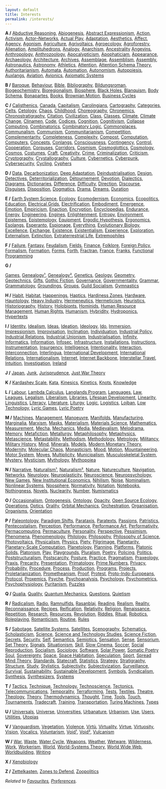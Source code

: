 ```yaml
---
layout: default
title: Interests
permalink: /interests/
---
```


**A /**
[Abductive Reasoning](https://en.wikipedia.org/wiki/Abductive_reasoning),
[Abiogenesis](https://en.wikipedia.org/wiki/Abiogenesis),
[Abstract Expressionism](https://en.wikipedia.org/wiki/Abstract_expressionism),
[Action](https://en.wikipedia.org/wiki/Action_(philosophy)),
[Activism](https://en.wikipedia.org/wiki/Activism),
[Actor–Networks](https://en.wikipedia.org/wiki/Actor%E2%80%93network_theory),
[Actual Play](https://en.wikipedia.org/wiki/Actual_play),
[Adaptation](https://en.wikipedia.org/wiki/Adaptation_(arts)),
[Aesthetics](https://en.wikipedia.org/wiki/Aesthetics),
[Affect](https://en.wikipedia.org/wiki/Affect_(philosophy)),
[Agency](https://en.wikipedia.org/wiki/Agency_(philosophy)),
[Agonism](https://en.wikipedia.org/wiki/Agonism),
[Agriculture](https://en.wikipedia.org/wiki/Agriculture),
[Agrivoltaics](https://en.wikipedia.org/wiki/Agrivoltaics),
[Agroecology](https://en.wikipedia.org/wiki/Agroecology),
[Agroforestry](https://en.wikipedia.org/wiki/Agroforestry),
[Alienation](https://en.wikipedia.org/wiki/Marx%27s_theory_of_alienation),
[Amplituhedrons](https://en.wikipedia.org/wiki/Amplituhedron),
[Analogy](https://en.wikipedia.org/wiki/Analogy),
[Anarchism](https://en.wikipedia.org/wiki/Anarchism),
[Ancestrality](https://www.bloomsbury.com/ca/after-finitude-9781441173836/)
[Angevins](https://en.wikipedia.org/wiki/Angevin_Empire),
[Anthropology](https://en.wikipedia.org/wiki/Anthropology),
[Anthrozoology](https://en.wikipedia.org/wiki/Anthrozoology),
[Apocalypticism](https://en.wikipedia.org/wiki/Apocalypticism),
[Apophaticiam](https://en.wikipedia.org/wiki/Apophatic_theology),
[Appearance](https://en.wikipedia.org/wiki/Phenomenon),
[Archaeology](https://en.wikipedia.org/wiki/Archaeology),
[Architecture](https://en.wikipedia.org/wiki/Architecture),
[Archives](https://en.wikipedia.org/wiki/Archive),
[Assemblage](https://en.wikipedia.org/wiki/Assemblage_(philosophy)),
[Assemblism](https://www.e-flux.com/journal/80/100465/assemblism),
[Assembly](https://en.wikipedia.org/wiki/Assembly),
[Astronautics](https://en.wikipedia.org/wiki/Astronautics),
[Astronomy](https://en.wikipedia.org/wiki/Astronomy),
[Athletics](https://en.wikipedia.org/wiki/Athletics_(physical_culture)),
[Attention](https://en.wikipedia.org/wiki/Attention),
[Attention Schema Theory](https://en.wikipedia.org/wiki/Attention_schema_theory),
[Authoritarianism](https://en.wikipedia.org/wiki/Authoritarianism),
[Automata](https://en.wikipedia.org/wiki/Automata_theory),
[Automation](https://en.wikipedia.org/wiki/Automation11),
[Autonomism](https://en.wikipedia.org/wiki/Autonomism),
[Autopoiesis](https://en.wikipedia.org/wiki/Autopoiesis),
[Auxlangs](https://en.wikipedia.org/wiki/International_auxiliary_language),
[Aviation](https://en.wikipedia.org/wiki/Aviation),
[Avionics](https://en.wikipedia.org/wiki/Avionics),
[Axiomatic Systems](https://en.wikipedia.org/wiki/Axiomatic_system)

**B /**
[Baroque](https://en.wikipedia.org/wiki/Baroque),
[Behaviour](https://en.wikipedia.org/wiki/Behavior),
[Bible](https://en.wikipedia.org/wiki/Bible),
[Bibliography](https://en.wikipedia.org/wiki/Bibliography),
[Bildungsroman](https://en.wikipedia.org/wiki/Bildungsroman),
[Biogeochemistry](https://en.wikipedia.org/wiki/Biogeochemistry),
[Bioregionalism](https://en.wikipedia.org/wiki/Bioregionalism),
[Biosphere](https://en.wikipedia.org/wiki/Biosphere),
[Black Holes](https://en.wikipedia.org/wiki/Black_hole),
[Blanquism](https://en.wikipedia.org/wiki/Blanquism),
[Body Schema](https://en.wikipedia.org/wiki/Body_schema),
[Bonapartes](https://en.wikipedia.org/wiki/House_of_Bonaparte),
[Books](https://en.wikipedia.org/wiki/Book),
[Brownian Motion](https://en.wikipedia.org/wiki/Brownian_motion),
[Business Cycles](https://en.wikipedia.org/wiki/Business_cycle)

**C /**
[Calisthenics](https://en.wikipedia.org/wiki/Calisthenics),
[Canada](https://en.wikipedia.org/wiki/Canada),
[Capitalism](https://en.wikipedia.org/wiki/Capitalism),
[Carolingians](https://en.wikipedia.org/wiki/Carolingian_dynasty),
[Cartography](https://en.wikipedia.org/wiki/Cartography),
[Categories](https://en.wikipedia.org/wiki/Category_theory),
[Celts](https://en.wikipedia.org/wiki/Celts),
[Cetology](https://en.wikipedia.org/wiki/Cetology),
[Chaos](https://en.wikipedia.org/wiki/Canada),
[Childhood](https://en.wikipedia.org/wiki/Child),
[Choreography](https://en.wikipedia.org/wiki/Choreography),
[Chronemics](https://en.wikipedia.org/wiki/Chronemics),
[Chronostratigraphy](https://en.wikipedia.org/wiki/Chronostratigraphy),
[Citation](https://en.wikipedia.org/wiki/Citation),
[Civilization](https://en.wikipedia.org/wiki/Civilization),
[Class](https://en.wikipedia.org/wiki/Social_class),
[Classes](https://en.wikipedia.org/wiki/Class_(set_theory)),
[Climate](https://en.wikipedia.org/wiki/Climate),
[Climate Change](https://en.wikipedia.org/wiki/Climate_change),
[Clinamen](https://en.wikipedia.org/wiki/Clinamen),
[Code](https://en.wikipedia.org/wiki/Code),
[Codices](https://en.wikipedia.org/wiki/Codex),
[Cognition](https://en.wikipedia.org/wiki/Cognition),
[Cognitivism](https://en.wikipedia.org/wiki/Cognitivism_(psychology)),
[Collapse Computing](https://wiki.xxiivv.com/site/collapse_computing.html),
[Combinatorics](https://en.wikipedia.org/wiki/Combinatorics),
[Combinatory Logic](https://en.wikipedia.org/wiki/Combinatory_logic),
[Commonplaces](https://en.wikipedia.org/wiki/Commonplace_book),
[Communalism](https://en.wikipedia.org/wiki/Murray_Bookchin#Municipalism_and_communalism),
[Communism](https://en.wikipedia.org/wiki/Communism),
[Communitarianism](https://en.wikipedia.org/wiki/Communitarianism),
[Competition](https://en.wikipedia.org/wiki/Competition),
[Complementarity](https://en.wikipedia.org/wiki/Complementarity_(physics)),
[Completeness](https://en.wikipedia.org/wiki/Completeness),
[Complexity](https://en.wikipedia.org/wiki/Complexity),
[Compost](https://en.wikipedia.org/wiki/Compost),
[Computation](https://en.wikipedia.org/wiki/Computation),
[Computers](https://en.wikipedia.org/wiki/Computer),
[Concepts](https://en.wikipedia.org/wiki/Concept),
[Conlangs](https://en.wikipedia.org/wiki/Constructed_language),
[Consciousness](https://en.wikipedia.org/wiki/Consciousness),
[Contingency](https://en.wikipedia.org/wiki/Contingency_(philosophy)),
[Control](https://en.wikipedia.org/wiki/Control),
[Cooperation](https://en.wikipedia.org/wiki/Cooperation),
[Corpuses](https://en.wikipedia.org/wiki/Text_corpus),
[Corridors](https://en.wikipedia.org/wiki/Wildlife_corridor),
[Cosmism](https://en.wikipedia.org/wiki/Russian_cosmism),
[Cosmoglottics](https://en.wikipedia.org/wiki/Interlinguistics),
[Cosmology](https://en.wikipedia.org/wiki/Cosmology),
[Cosmos](https://en.wikipedia.org/wiki/Cosmos),
[Costumes](https://en.wikipedia.org/wiki/Costume),
[Craft](https://en.wikipedia.org/wiki/Craft),
[Creativity](https://en.wikipedia.org/wiki/Creativity),
[Crime](https://en.wikipedia.org/wiki/Crime),
[Criminalization](https://en.wikipedia.org/wiki/Criminalization),
[Criticism](https://en.wikipedia.org/wiki/Literary_criticism),
[Cryptography](https://en.wikipedia.org/wiki/Cryptography),
[Crystallography](https://en.wikipedia.org/wiki/Crystallography),
[Culture](https://en.wikipedia.org/wiki/Cultural_studies),
[Cybernetics](https://en.wikipedia.org/wiki/Cybernetics),
[Cyberpunk](https://en.wikipedia.org/wiki/Cyberpunk),
[Cybersecurity](https://en.wikipedia.org/wiki/Computer_security),
[Cycling](https://en.wikipedia.org/wiki/Cycling),
[Cyphers](https://en.wikipedia.org/wiki/Cipher)

**D /**
[Data](https://en.wikipedia.org/wiki/Data),
[Decarbonization](https://en.wikipedia.org/wiki/Climate_change_mitigation),
[Deep Adaptation](https://en.wikipedia.org/wiki/Deep_Adaptation),
[Deindustrialisation](https://en.wikipedia.org/wiki/Deindustrialization),
[Design](https://en.wikipedia.org/wiki/Design),
[Detectives](https://en.wikipedia.org/wiki/Detective_fiction),
[Deterritorialization](https://en.wikipedia.org/wiki/Deterritorialization),
[Détournement](https://en.wikipedia.org/wiki/D%C3%A9tournement),
[Devotion](https://en.wikipedia.org/wiki/Worship),
[Dialectics](https://en.wikipedia.org/wiki/Thesis,_antithesis,_synthesis),
[Diagrams](https://en.wikipedia.org/wiki/Diagram),
[Dictionaries](https://en.wikipedia.org/wiki/Dictionary),
[Difference](https://en.wikipedia.org/wiki/Difference_(philosophy)),
[Difficulty](https://en.wikipedia.org/wiki/Degree_of_difficulty),
[Direction](https://en.wikipedia.org/wiki/Direction),
[Discourse](https://en.wikipedia.org/wiki/Discourse),
[Disguises](https://en.wikipedia.org/wiki/Disguise),
[Disposition](https://en.wikipedia.org/wiki/Disposition),
[Dogmatics](https://en.wikipedia.org/wiki/Dogmatic_theology),
[Drama](https://en.wikipedia.org/wiki/Drama),
[Dreams](https://en.wikipedia.org/wiki/Dream),
[Duration](https://en.wikipedia.org/wiki/Duration_(philosophy))

**E /**
[Earth System Science](https://en.wikipedia.org/wiki/Earth_system_science),
[Ecology](https://en.wikipedia.org/wiki/Ecology),
[Ecomodernism](https://en.wikipedia.org/wiki/Ecomodernism),
[Economics](https://en.wikipedia.org/wiki/Economics),
[Ecopolitics](https://en.wikipedia.org/wiki/Green_politics),
[Education](https://en.wikipedia.org/wiki/Education),
[Electrical Grids](https://en.wikipedia.org/wiki/Electrical_grid),
[Electrification](https://en.wikipedia.org/wiki/Electrification),
[Embodiment](https://en.wikipedia.org/wiki/Embodied_cognition),
[Emergence](https://en.wikipedia.org/wiki/Emergence),
[Emotion](https://en.wikipedia.org/wiki/Emotion),
[Empiricism](https://en.wikipedia.org/wiki/Empiricism),
[Enaction](https://en.wikipedia.org/wiki/Enactivism),
[Encryption](https://en.wikipedia.org/wiki/Encryption),
[Encyclopedias](https://en.wikipedia.org/wiki/Encyclopedia),
[Endurance](https://en.wikipedia.org/wiki/Endurance),
[Energy](https://en.wikipedia.org/wiki/Energy_development),
[Engineering](https://en.wikipedia.org/wiki/Engineering),
[Engines](https://en.wikipedia.org/wiki/Engine_(disambiguation)),
[Enlightenment](https://en.wikipedia.org/wiki/Age_of_Enlightenment),
[Entropy](https://en.wikipedia.org/wiki/Entropy),
[Environment](https://en.wikipedia.org/wiki/Open_system_(systems_theory)),
[Epistemes](https://en.wikipedia.org/wiki/Episteme),
[Epistemology](https://en.wikipedia.org/wiki/Epistemology),
[Equipment](https://en.wikipedia.org/wiki/Equipment),
[Ergodic Hypothesis](https://en.wikipedia.org/wiki/Ergodic_hypothesis),
[Ergonomics](https://en.wikipedia.org/wiki/Ergonomics),
[Esolangs](https://en.wikipedia.org/wiki/Esoteric_programming_language),
[Esperanto](https://en.wikipedia.org/wiki/Esperanto),
[Espionage](https://en.wikipedia.org/wiki/Espionage),
[Everything](https://en.wikipedia.org/wiki/Everything),
[Evolutionary Biology](https://en.wikipedia.org/wiki/Evolutionary_biology),
[Excellence](https://en.wikipedia.org/wiki/Center_of_excellence),
[Exchange](https://en.wikipedia.org/wiki/Trade),
[Existence](https://en.wikipedia.org/wiki/Existence),
[Existentialism](https://en.wikipedia.org/wiki/Existentialism),
[Experience](https://en.wikipedia.org/wiki/Experience),
[Exploration](https://en.wikipedia.org/wiki/Exploration),
[Externalism](https://en.wikipedia.org/wiki/Externalism),
[Extinction](https://en.wikipedia.org/wiki/Extinction_event),
[Extraterrestrial Life](https://en.wikipedia.org/wiki/Extraterrestrial_life),
[Extremophiles](https://en.wikipedia.org/wiki/Extremophile)

**F /**
[Failure](https://en.wikipedia.org/wiki/Failure),
[Fantasy](https://en.wikipedia.org/wiki/Fantasy),
[Feudalism](https://en.wikipedia.org/wiki/Feudalism),
[Fields](https://en.wikipedia.org/wiki/Field_theory_(sociology)),
[Finance](https://en.wikipedia.org/wiki/Finance),
[Folklore](https://en.wikipedia.org/wiki/Folklore),
[Foreign Policy](https://en.wikipedia.org/wiki/Foreign_policy),
[Formalism](https://en.wikipedia.org/wiki/Formalism_(literature)),
[Formation](https://en.wikipedia.org/wiki/Bildung),
[Forms](https://en.wikipedia.org/wiki/Form),
[Forth](https://en.wikipedia.org/wiki/Forth_(programming_language)),
[Fractran](https://en.wikipedia.org/wiki/FRACTRAN),
[France](https://en.wikipedia.org/wiki/France),
[Franks](https://en.wikipedia.org/wiki/Franks),
[Functional Programming](https://en.wikipedia.org/wiki/Functional_programming)

**G /**

[Games](https://en.wikipedia.org/wiki/Game),
[Genealogy¹](https://en.wikipedia.org/wiki/Genealogy),
[Genealogy²](https://en.wikipedia.org/wiki/Genealogy_(philosophy)),
[Genetics](https://en.wikipedia.org/wiki/Genetics),
[Geology](https://en.wikipedia.org/wiki/Geology),
[Geometry](https://en.wikipedia.org/wiki/Geometry),
[Geotechnics](https://en.wikipedia.org/wiki/Geotechnical_engineering),
[Gifts](https://en.wikipedia.org/wiki/Gift),
[Gothic Fiction](https://en.wikipedia.org/wiki/Gothic_fiction),
[Governance](https://en.wikipedia.org/wiki/Governance),
[Governmentality](https://en.wikipedia.org/wiki/Governmentality),
[Grammar](https://en.wikipedia.org/wiki/Grammar),
[Grammatology](https://en.wikipedia.org/wiki/Graphemics),
[Groundings](https://www.versobooks.com/blogs/news/4351-the-revolutionary-legacy-of-walter-rodney-s-groundings),
[Groups](https://en.wikipedia.org/wiki/Group_theory),
[Guild Socialism](https://en.wikipedia.org/wiki/Guild_socialism),
[Gymnastics](https://en.wikipedia.org/wiki/Gymnastics)

**H /**
[Habit](https://en.wikipedia.org/wiki/Habit),
[Habitat](https://en.wikipedia.org/wiki/Habitat),
[Happenings](https://en.wikipedia.org/wiki/Happening),
[Haptics](https://en.wikipedia.org/wiki/Haptic_perception),
[Hardiness Zones](https://en.wikipedia.org/wiki/Hardiness_zone),
[Hardware](https://en.wikipedia.org/wiki/Hardware),
[Hauntology](https://en.wikipedia.org/wiki/Hauntology),
[Heavy Industry](https://en.wikipedia.org/wiki/Heavy_industry),
[Hermeneutics](https://en.wikipedia.org/wiki/Hermeneutics),
[Hermeticism](https://en.wikipedia.org/wiki/Hermeticism),
[Heuristics](https://en.wikipedia.org/wiki/Heuristic),
[Historiography](https://en.wikipedia.org/wiki/Historiography),
[History](https://en.wikipedia.org/wiki/History),
[Holobionts](https://en.wikipedia.org/wiki/Holobiont),
[Hominids](https://en.wikipedia.org/wiki/Hominidae),
[Human Resource Management](https://en.wikipedia.org/wiki/Human_resource_management),
[Human Rights](https://en.wikipedia.org/wiki/Human_rights),
[Humanism](https://en.wikipedia.org/wiki/Humanism),
[Hybridity](https://en.wikipedia.org/wiki/Hybridity),
[Hydroponics](https://en.wikipedia.org/wiki/Hydroponics),
[Hypertexts](https://en.wikipedia.org/wiki/Hypertext)

**I /**
[Identity](https://en.wikipedia.org/wiki/Identity_(philosophy)),
[Idealism](https://en.wikipedia.org/wiki/Idealism),
[Ideas](https://en.wikipedia.org/wiki/Idea),
[Ideation](https://en.wikipedia.org/wiki/Ideation_(creative_process)),
[Ideology](https://en.wikipedia.org/wiki/Ideology),
[Ido](https://en.wikipedia.org/wiki/Ido),
[Immersion](https://en.wikipedia.org/wiki/Immersion_(virtual_reality)),
[Impressionism](https://en.wikipedia.org/wiki/Impressionism),
[Improvisation](https://en.wikipedia.org/wiki/Improvisation),
[Inclination](https://en.wikipedia.org/wiki/Inclination_(ethics)),
[Individuation](https://en.wikipedia.org/wiki/Individuation),
[Industrial Policy](https://en.wikipedia.org/wiki/Industrial_policy),
[Industrial Relations](https://en.wikipedia.org/wiki/Industrial_relations),
[Industrial Unionism](https://en.wikipedia.org/wiki/Industrial_unionism),
[Industrialisation](https://en.wikipedia.org/wiki/Industrialisation),
[Infinity](https://en.wikipedia.org/wiki/Infinity),
[Informatics](https://en.wikipedia.org/wiki/Informatics),
[Information](https://en.wikipedia.org/wiki/Information),
[Infosec](https://en.wikipedia.org/wiki/Information_security),
[Infrastructure](https://en.wikipedia.org/wiki/Infrastructure),
[Installations](https://en.wikipedia.org/wiki/Installation_art),
[Instructions](https://en.wikipedia.org/wiki/User_guide),
[Instrumentation](https://en.wikipedia.org/wiki/Instrumentation),
[Insurgency](https://en.wikipedia.org/wiki/Insurgency),
[Intelligence](https://en.wikipedia.org/wiki/Intelligence),
[Intentionality](https://en.wikipedia.org/wiki/Intentionality),
[Interaction](https://en.wikipedia.org/wiki/Human%E2%80%93computer_interaction),
[Interconnection](https://en.wikipedia.org/wiki/Interconnection),
[Interlingua](https://en.wikipedia.org/wiki/Interlingua),
[International Development](https://en.wikipedia.org/wiki/International_development),
[International Relations](https://en.wikipedia.org/wiki/International_relations),
[Internationalism](https://en.wikipedia.org/wiki/Internationalism_(politics)),
[Internet](https://en.wikipedia.org/wiki/Internet),
[Internet Backbone](https://en.wikipedia.org/wiki/Internet_backbone),
[Interstellar Travel](https://en.wikipedia.org/wiki/Interstellar_travel),
[Intuition](https://en.wikipedia.org/wiki/Intuition),
[Investigation](https://en.wikipedia.org/wiki/Investigation),
[Ireland](https://en.wikipedia.org/wiki/Ireland)

**J /**
[Japan](https://en.wikipedia.org/wiki/Japan),
[Junk](https://en.wikipedia.org/wiki/Scrap),
[Jurisprudence](https://en.wikipedia.org/wiki/Jurisprudence),
[Just War Theory](https://en.wikipedia.org/wiki/Just_war_theory)

**K /**
[Kardashev Scale](https://en.wikipedia.org/wiki/Kardashev_scale),
[Kata](https://en.wikipedia.org/wiki/Kata),
[Kinesics](https://en.wikipedia.org/wiki/Kinesics),
[Kinetics](https://en.wikipedia.org/wiki/Kinetics_(physics)),
[Knots](https://en.wikipedia.org/wiki/Knot_theory),
[Knowledge](https://en.wikipedia.org/wiki/Knowledge)

**L /**
[Labour](https://en.wikipedia.org/wiki/Work_(human_activity)),
[Lambda Calculus](https://en.wikipedia.org/wiki/Lambda_calculus),
[Langlands Program](https://en.wikipedia.org/wiki/Langlands_program),
[Languages](https://en.wikipedia.org/wiki/Language),
[Law](https://en.wikipedia.org/wiki/Law),
[Leagues](https://en.wikipedia.org/wiki/Sports_league),
[Legalism](https://en.wikipedia.org/wiki/Legalism_(Western_philosophy)),
[Liberalism](https://en.wikipedia.org/wiki/Liberalism),
[Libraries](https://en.wikipedia.org/wiki/Library),
[Lifespan Development](https://en.wikipedia.org/wiki/Developmental_psychology),
[Linearity](https://en.wikipedia.org/wiki/Linearity),
[Linguistics](https://en.wikipedia.org/wiki/Linguistics),
[Literacy](https://en.wikipedia.org/wiki/Literacy),
[Literature](https://en.wikipedia.org/wiki/Literature),
[Liturgy](https://en.wikipedia.org/wiki/Liturgy),
[Logic](https://en.wikipedia.org/wiki/Logic),
[Logistics](https://en.wikipedia.org/wiki/Logistics),
[Lojban](https://en.wikipedia.org/wiki/Lojban),
[Low Technology](https://en.wikipedia.org/wiki/Low_technology),
[Lyric Games](https://zenodo.org/records/4824078),
[Lyric Poetry](https://en.wikipedia.org/wiki/Lyric_poetry)

**M /**
[Machines](https://en.wikipedia.org/wiki/Machine),
[Management](https://en.wikipedia.org/wiki/Management),
[Manoeuvre](https://en.wikipedia.org/wiki/Maneuver),
[Manifolds](https://en.wikipedia.org/wiki/Manifold),
[Manufacturing](https://en.wikipedia.org/wiki/Manufacturing),
[Marginalia](https://en.wikipedia.org/wiki/Marginalia),
[Marxism](https://en.wikipedia.org/wiki/Organization),
[Masks](https://en.wikipedia.org/wiki/Mask),
[Materialism](https://en.wikipedia.org/wiki/Materialism),
[Materials Science](https://en.wikipedia.org/wiki/Materials_science),
[Mathematics](https://en.wikipedia.org/wiki/Mathematics),
[Measurement](https://en.wikipedia.org/wiki/Measurement),
[Mecha](https://en.wikipedia.org/wiki/Mecha),
[Mechanics](https://en.wikipedia.org/wiki/Mechanics),
[Media](https://en.wikipedia.org/wiki/New_media),
[Medievalism](https://en.wikipedia.org/wiki/Medievalism),
[Melodrama](https://en.wikipedia.org/wiki/Melodrama),
[Memory](https://en.wikipedia.org/wiki/Memory),
[Metafiction](https://en.wikipedia.org/wiki/Metafiction),
[Metallurgy](https://en.wikipedia.org/wiki/Metallurgy),
[Metaphilosophy](https://en.wikipedia.org/wiki/Metaphilosophy),
[Metaphysics](https://en.wikipedia.org/wiki/Metaphysics),
[Metascience](https://en.wikipedia.org/wiki/Metascience),
[Metastability](https://en.wikipedia.org/wiki/Metastability),
[Methodism](https://en.wikipedia.org/wiki/Methodism),
[Methodology](https://en.wikipedia.org/wiki/Methodology),
[Metrology](https://en.wikipedia.org/wiki/Metrology),
[Militancy](https://en.wikipedia.org/wiki/Militant),
[Military History](https://en.wikipedia.org/wiki/Military_history),
[Mind](https://en.wikipedia.org/wiki/Mind),
[Minerals](https://en.wikipedia.org/wiki/Mineral),
[Models](https://en.wikipedia.org/wiki/Model_theory),
[Modern Monetary Theory](https://en.wikipedia.org/wiki/Modern_monetary_theory),
[Modernity](https://en.wikipedia.org/wiki/Modernity),
[Molecular Chaos](https://en.wikipedia.org/wiki/Molecular_chaos),
[Monasticism](https://en.wikipedia.org/wiki/Monasticism),
[Mood](https://en.wikipedia.org/wiki/Mood_(literature)),
[Motion](https://en.wikipedia.org/wiki/Motion),
[Mountaineering](https://en.wikipedia.org/wiki/Mountaineering),
[Motor System](https://en.wikipedia.org/wiki/Motor_system),
[Moves](https://en.wikipedia.org/wiki/Strategy_(game_theory)),
[Multiplicity](https://en.wikipedia.org/wiki/Multiplicity_(philosophy)),
[Municipalism](https://en.wikipedia.org/wiki/Municipalism),
[Musculoskeletal System](https://en.wikipedia.org/wiki/Human_musculoskeletal_system),
[Mystery](https://en.wikipedia.org/wiki/Mystery_fiction),
[Mysticism](https://en.wikipedia.org/wiki/Mysticism),
[Mythology](https://en.wikipedia.org/wiki/Myth),
[Mythopoiea](https://en.wikipedia.org/wiki/Mythopoeia)

**N /**
[Narrative](https://en.wikipedia.org/wiki/Narratology),
[Naturalism¹](https://en.wikipedia.org/wiki/Naturalism_(literature)),
[Naturalism²](https://en.wikipedia.org/wiki/Naturalism_(philosophy)),
[Nature](https://en.wikipedia.org/wiki/Nature),
[Natureculture](https://press.uchicago.edu/ucp/books/book/distributed/C/bo3645022.html),
[Navigation](https://en.wikipedia.org/wiki/Navigation),
[Networks](https://en.wikipedia.org/wiki/Network),
[Neurology](https://en.wikipedia.org/wiki/Neurology),
[Neuroplasticity](https://en.wikipedia.org/wiki/Neuroplasticity),
[Neuroscience](https://en.wikipedia.org/wiki/Neuroscience),
[Neuropsychology](https://en.wikipedia.org/wiki/Neuropsychology),
[New Games](https://en.wikipedia.org/wiki/The_New_Games_Book),
[New Institutional Economics](https://en.wikipedia.org/wiki/New_institutional_economics),
[Nihilism](https://en.wikipedia.org/wiki/Nihilism),
[Noise](https://en.wikipedia.org/wiki/Noise_(disambiguation)),
[Nominalism](https://en.wikipedia.org/wiki/Nominalism),
[Nonlinear Systems](https://en.wikipedia.org/wiki/Nonlinear_system),
[Noosphere](https://en.wikipedia.org/wiki/Noosphere),
[Normativity](https://en.wikipedia.org/wiki/Normativity),
[Notation](https://en.wikipedia.org/wiki/Notation_system),
[Notebooks](https://en.wikipedia.org/wiki/Notebook),
[Nothingness](https://en.wikipedia.org/wiki/Nothing),
[Novels](https://en.wikipedia.org/wiki/Novel),
[Nuclearity](https://en.wikipedia.org/wiki/Nuclear_weapon),
[Number](https://en.wikipedia.org/wiki/Number_theory),
[Numismatics](https://en.wikipedia.org/wiki/Numismatics)

**O /**
[Occasionalism](https://en.wikipedia.org/wiki/Occasionalism),
[Ontogenesis](https://parrhesiajournal.org/parrhesia07/parrhesia07_simondon1.pdf),
[Ontology](https://en.wikipedia.org/wiki/Ontology),
[Opacity](https://en.wikipedia.org/wiki/Opacity),
[Open Source Ecology](https://www.opensourceecology.org/),
[Operations](https://en.wikipedia.org/wiki/Operation),
[Optics](https://en.wikipedia.org/wiki/Optics),
[Orality](https://en.wikipedia.org/wiki/Orality),
[Orbital Mechanics](https://en.wikipedia.org/wiki/Orbital_mechanics),
[Orchestration](https://en.wikipedia.org/wiki/Orchestration),
[Organisation](https://en.wikipedia.org/wiki/Organization),
[Organisms](https://en.wikipedia.org/wiki/Organism),
[Orientation](https://en.wikipedia.org/wiki/Orientation_(mental))

**P /**
[Paleontology](https://en.wikipedia.org/wiki/Paleontology),
[Paradigm Shifts](https://en.wikipedia.org/wiki/Paradigm_shift),
[Parataxis](https://en.wikipedia.org/wiki/Parataxis),
[Paratexts](https://en.wikipedia.org/wiki/Paratext),
[Passions](https://en.wikipedia.org/wiki/Passions_(philosophy)),
[Patristics](https://en.wikipedia.org/wiki/Patristics),
[Pentecostalism](https://en.wikipedia.org/wiki/Pentecostalism),
[Perception](https://en.wikipedia.org/wiki/Perception),
[Performance](https://en.wikipedia.org/wiki/Performance),
[Performance Art](https://en.wikipedia.org/wiki/Performance_art),
[Performativity](https://en.wikipedia.org/wiki/Performativity),
[Permacomputing](https://permacomputing.net/),
[Permaculture](https://en.wikipedia.org/wiki/Permaculture),
[Personality](https://en.wikipedia.org/wiki/Personality),
[Perspective](https://en.wikipedia.org/wiki/Perspective_(graphical)),
[Pessimism](https://en.wikipedia.org/wiki/Pessimism),
[Phenomena](https://en.wikipedia.org/wiki/Phenomenon),
[Phenomenology](https://en.wikipedia.org/wiki/Phenomenology_(philosophy)),
[Philology](https://en.wikipedia.org/wiki/Philology),
[Philosophy](https://en.wikipedia.org/wiki/Philosophy),
[Philosophy of Science](https://en.wikipedia.org/wiki/Philosophy_of_science),
[Photovoltaics](https://en.wikipedia.org/wiki/Photovoltaics),
[Physicalism](https://en.wikipedia.org/wiki/Physicalism),
[Physics](https://en.wikipedia.org/wiki/Physics),
[Piety](https://en.wikipedia.org/wiki/Piety),
[Pilgrimage](https://en.wikipedia.org/wiki/Pilgrimage),
[Planetarity](https://www.e-flux.com/notes/434304/planetarity-planetarism-and-the-interpersonal),
[Planetary-Scale Computation](https://www.noemamag.com/a-new-philosophy-of-planetary-computation/),
[Planetology](https://en.wikipedia.org/wiki/Comparative_planetary_science),
[Planning](https://en.wikipedia.org/wiki/Planning),
[Platforms](https://en.wikipedia.org/wiki/Platform_economy),
[Platonic Solids](https://en.wikipedia.org/wiki/Platonic_solid),
[Platonism](https://en.wikipedia.org/wiki/Platonism),
[Play](https://en.wikipedia.org/wiki/Play_(activity)),
[Playgrounds](https://en.wikipedia.org/wiki/Playground),
[Pluralism](https://en.wikipedia.org/wiki/Pluralism_(philosophy)),
[Poetry](https://en.wikipedia.org/wiki/Poetry),
[Policing](https://en.wikipedia.org/wiki/Police),
[Politics](https://en.wikipedia.org/wiki/Politics),
[Poststructuralism](https://en.wikipedia.org/wiki/Post-structuralism),
[Postscarcity](https://en.wikipedia.org/wiki/Post-scarcity),
[Posture](https://en.wikipedia.org/wiki/Posture_(psychology)),
[Practice](https://en.wikipedia.org/wiki/Practice_theory),
[Pragmatism](https://en.wikipedia.org/wiki/Pragmatism),
[Praxeology](https://en.wikipedia.org/wiki/Praxeology),
[Praxis](https://en.wikipedia.org/wiki/Praxis_(process)),
[Precarity](https://en.wikipedia.org/wiki/Precarity),
[Presentation](https://en.wikipedia.org/wiki/Mental_representation),
[Primatology](https://en.wikipedia.org/wiki/Primatology),
[Prime Numbers](https://en.wikipedia.org/wiki/Prime_number),
[Privacy](https://en.wikipedia.org/wiki/Privacy),
[Probability](https://en.wikipedia.org/wiki/Probability),
[Procedure](https://en.wikipedia.org/wiki/Function_(computer_programming)),
[Process](https://en.wikipedia.org/wiki/Process),
[Production](https://en.wikipedia.org/wiki/Production_(economics)),
[Programs](https://en.wikipedia.org/wiki/Program),
[Projects](https://en.wikipedia.org/wiki/Project),
[Proletarianization](https://en.wikipedia.org/wiki/Proletarianization),
[Prometheanism](https://en.wikipedia.org/wiki/Prometheanism),
[Proof](https://en.wikipedia.org/wiki/Proof),
[Protest](https://en.wikipedia.org/wiki/Protest),
[Proto-Indo-Europeans](https://en.wikipedia.org/wiki/Proto-Indo-Europeans),
[Protocol](https://en.wikipedia.org/wiki/Protocol),
[Proxemics](https://en.wikipedia.org/wiki/Proxemics),
[Psyche](https://en.wikipedia.org/wiki/Psyche_(psychology)),
[Psychoanalysis](https://en.wikipedia.org/wiki/Psychoanalysis),
[Psychology](https://en.wikipedia.org/wiki/Psychology),
[Psychometrics](https://en.wikipedia.org/wiki/Psychometrics),
[Psychophysiology](https://en.wikipedia.org/wiki/Psychophysiology),
[Puritanism](https://en.wikipedia.org/wiki/Puritans),
[Puzzles](https://en.wikipedia.org/wiki/Puzzle)

**Q /**
[Qualia](https://en.wikipedia.org/wiki/Qualia),
[Quality](https://en.wikipedia.org/wiki/Quality_management),
[Quantum Mechanics](https://en.wikipedia.org/wiki/Quantum_mechanics),
[Questions](https://en.wikipedia.org/wiki/Question),
[Quietism](https://en.wikipedia.org/wiki/Quietism_(Christian_contemplation))

**R /**
[Radicalism](https://en.wikipedia.org/wiki/Classical_radicalism),
[Radio](https://en.wikipedia.org/wiki/Radio),
[Ramnulfids](https://en.wikipedia.org/wiki/Ramnulfids),
[Rasanblaj](https://hemisphericinstitute.org/en/emisferica-121-caribbean-rasanblaj.html),
[Reading](https://en.wikipedia.org/wiki/Reading),
[Realism](https://en.wikipedia.org/wiki/Realism_(art_movement)),
[Reality](https://en.wikipedia.org/wiki/Reality),
[Reconnaissance](https://en.wikipedia.org/wiki/Reconnaissance),
[Recipes](https://en.wikipedia.org/wiki/Recipe),
[Reification](https://en.wikipedia.org/wiki/Reification_(Marxism)),
[Relativity](https://en.wikipedia.org/wiki/Theory_of_relativity),
[Religion](https://en.wikipedia.org/wiki/Religion),
[Renaissance](https://en.wikipedia.org/wiki/Renaissance),
[Repetition](https://en.wikipedia.org/wiki/Eternal_return),
[Research](https://en.wikipedia.org/wiki/Research),
[Resources](https://en.wikipedia.org/wiki/Natural_resource),
[Revolution](https://en.wikipedia.org/wiki/Revolution),
[Riddles](https://en.wikipedia.org/wiki/Riddle),
[Ritual](https://en.wikipedia.org/wiki/Ritual),
[Robotics](https://en.wikipedia.org/wiki/Robotics),
[Roleplaying](https://en.wikipedia.org/wiki/Role-playing),
[Romanticism](https://en.wikipedia.org/wiki/Romanticism),
[Routine](https://en.wikipedia.org/wiki/Routine),
[Rules](https://en.wikipedia.org/wiki/Rule)

**S /**
[Sabotage](https://en.wikipedia.org/wiki/Sabotage),
[Satellite Systems](https://en.wikipedia.org/wiki/Satellite_system_(astronomy)),
[Satellites](https://en.wikipedia.org/wiki/Satellite),
[Scenography](https://en.wikipedia.org/wiki/Scenography),
[Schematics](https://en.wikipedia.org/wiki/Schematic),
[Scholasticism](https://en.wikipedia.org/wiki/Scholasticism),
[Science](https://en.wikipedia.org/wiki/Science),
[Science and Technology Studies](https://en.wikipedia.org/wiki/Science_and_technology_studies),
[Science Fiction](https://en.wikipedia.org/wiki/Science_fiction),
[Secrets](https://en.wikipedia.org/wiki/Secrecy),
[Security](https://en.wikipedia.org/wiki/Security),
[Self](https://en.wikipedia.org/wiki/Self),
[Semantics](https://en.wikipedia.org/wiki/Semantics),
[Semiotics](https://en.wikipedia.org/wiki/Semiotics),
[Sensation](https://en.wikipedia.org/wiki/Sense),
[Sense](https://en.wikipedia.org/wiki/Sense),
[Sensorium](https://en.wikipedia.org/wiki/Sensorium),
[Set Theory](https://en.wikipedia.org/wiki/Set_theory),
[Signals](https://en.wikipedia.org/wiki/Signal),
[Situationism](https://en.wikipedia.org/wiki/Situationist_International),
[Skill](https://en.wikipedia.org/wiki/Skill),
[Slow Cinema](https://en.wikipedia.org/wiki/Slow_cinema),
[Soccer](https://en.wikipedia.org/wiki/Association_football),
[Social Reproduction](https://en.wikipedia.org/wiki/Social_reproduction),
[Socialism](https://en.wikipedia.org/wiki/Socialism),
[Sociology](https://en.wikipedia.org/wiki/Sociology),
[Software](https://en.wikipedia.org/wiki/Software),
[Solar Power](https://en.wikipedia.org/wiki/Solar_power),
[Somatic Poetry](https://www.poetryfoundation.org/poems/159376/introduction-to-somatic-poetry-rituals)
[Soul](https://en.wikipedia.org/wiki/Soul),
[Sovereignty](https://en.wikipedia.org/wiki/Sovereignty),
[Space](https://en.wikipedia.org/wiki/Outer_space),
[Space Habitation](https://en.wikipedia.org/wiki/Human_presence_in_space),
[Speculation](https://en.wikipedia.org/wiki/Speculative_realism),
[Sport](https://en.wikipedia.org/wiki/Sport),
[Spread Mind Theory](https://orbooks.com/catalog/the-spread-mind/),
[Standards](https://en.wikipedia.org/wiki/International_standard),
[Statecraft](https://en.wikipedia.org/wiki/Statecraft),
[Statistics](https://en.wikipedia.org/wiki/Statistics),
[Strategy](https://en.wikipedia.org/wiki/Strategy),
[Stratigraphy](https://en.wikipedia.org/wiki/Stratigraphy),
[Structure](https://en.wikipedia.org/wiki/Structure),
[Study](https://en.wikipedia.org/wiki/Study_(art)),
[Stylistics](https://en.wikipedia.org/wiki/Stylistics),
[Subjectivity](https://en.wikipedia.org/wiki/Subjectivity_and_objectivity_(philosophy)),
[Subjectivization](https://en.wiktionary.org/wiki/subjectivization),
[Surveillance](https://en.wikipedia.org/wiki/Surveillance),
[Survival](https://en.wikipedia.org/wiki/Survival),
[Sustainability](https://en.wikipedia.org/wiki/Sustainability),
[Sustainable Development](https://en.wikipedia.org/wiki/Sustainable_development),
[Symbols](https://en.wikipedia.org/wiki/Symbol),
[Syndicalism](https://en.wikipedia.org/wiki/Syndicalism),
[Synthesis](https://en.wikipedia.org/wiki/Synthesis),
[Synthesizers](https://en.wikipedia.org/wiki/Synthesizer),
[Systems](https://en.wikipedia.org/wiki/System)

**T /**
[Tactics](https://en.wikipedia.org/wiki/Tactic),
[Technique](https://en.wikipedia.org/wiki/Techne),
[Technology](https://en.wikipedia.org/wiki/Technology),
[Technoscience](https://en.wikipedia.org/wiki/Technoscience),
[Tectonics](https://en.wikipedia.org/wiki/Tectonics),
[Telecommunications](https://en.wikipedia.org/wiki/Telecommunications),
[Temporality](https://en.wikipedia.org/wiki/Temporality),
[Terraforming](https://en.wikipedia.org/wiki/Terraforming),
[Tests](https://en.wikipedia.org/wiki/Test),
[Textiles](https://en.wikipedia.org/wiki/Textile),
[Theatre](https://en.wikipedia.org/wiki/Theatre),
[Theology](https://en.wikipedia.org/wiki/Theology),
[Theory](https://en.wikipedia.org/wiki/Theory),
[Thermodynamics](https://en.wikipedia.org/wiki/Thermodynamics),
[Thought](https://en.wikipedia.org/wiki/Thought),
[Time](https://en.wikipedia.org/wiki/Time),
[Tools](https://en.wikipedia.org/wiki/Tool),
[Touch](https://en.wikipedia.org/wiki/Somatosensory_system),
[Tournaments](https://en.wikipedia.org/wiki/Tournament),
[Tradecraft](https://en.wikipedia.org/wiki/Tradecraft),
[Training](https://en.wikipedia.org/wiki/Training),
[Transportation](https://en.wikipedia.org/wiki/Transport),
[Turing Machines](https://en.wikipedia.org/wiki/Turing_machine),
[Types](https://en.wikipedia.org/wiki/Type_theory)

**U /**
[Universals](https://en.wikipedia.org/wiki/Universal_(metaphysics)),
[Universe](https://en.wikipedia.org/wiki/Universe),
[Universities](https://en.wikipedia.org/wiki/University),
[Urbanature](https://blogs.dickinson.edu/urbanaturalroosting/),
[Urbanism](https://en.wikipedia.org/wiki/Urbanism),
[Use](https://en.wiktionary.org/wiki/%CF%87%CF%81%E1%BF%86%CF%83%CE%B9%CF%82),
[Users](https://en.wikipedia.org/wiki/User_(computing)),
[Utilities](https://en.wikipedia.org/wiki/Public_utility),
[Utopias](https://en.wikipedia.org/wiki/Utopia)

**V /**
[Vanguardism](https://en.wikipedia.org/wiki/Vanguardism),
[Vegetation](https://en.wikipedia.org/wiki/Vegetation),
[Violence](https://en.wikipedia.org/wiki/Violence),
[Virtù](https://en.wikipedia.org/wiki/Virt%C3%B9),
[Virtuality](https://en.wikipedia.org/wiki/Virtuality_(philosophy)),
[Virtue](https://en.wikipedia.org/wiki/Virtue),
[Virtuosity](https://en.wikipedia.org/wiki/Virtuoso),
[Vision](https://en.wikipedia.org/wiki/Visual_perception),
[Vocalics](https://en.wikipedia.org/wiki/Paralanguage),
[Voluntarism](https://en.wikipedia.org/wiki/Voluntarism_(philosophy)),
[Void¹](https://en.wikipedia.org/wiki/Void_(astronomy)),
[Void²](https://en.wikipedia.org/wiki/The_Void_(philosophy)),
[Vulcanism](https://en.wikipedia.org/wiki/Volcanism)

**W /**
[War](https://en.wikipedia.org/wiki/War),
[Waste](https://en.wikipedia.org/wiki/Waste),
[Water Cycle](https://en.wikipedia.org/wiki/Water_cycle),
[Weapons](https://en.wikipedia.org/wiki/Weapon),
[Weather](https://en.wikipedia.org/wiki/Weather),
[Wetware](https://en.wikipedia.org/wiki/Wetware_(brain)),
[Wilderness](https://en.wikipedia.org/wiki/Wilderness),
[Work](https://en.wikipedia.org/wiki/Work_(physics)),
[Workerism](https://en.wikipedia.org/wiki/Workerism),
[World](https://en.wikipedia.org/wiki/World),
[World-Systems Theory](https://en.wikipedia.org/wiki/World-systems_theory),
[World Wide Web](https://en.wikipedia.org/wiki/World_Wide_Web),
[Worldbuilding](https://en.wikipedia.org/wiki/Worldbuilding),
[Writing](https://en.wikipedia.org/wiki/Writing)

**X /**
[Xenobiology](https://en.wikipedia.org/wiki/Xenobiology)

**Z /**
[Zettelkasten](https://en.wikipedia.org/wiki/Zettelkasten),
[Zones to Defend](https://en.wikipedia.org/wiki/Zone_to_Defend),
[Zoopolitics](https://press.uchicago.edu/ucp/books/book/chicago/B/bo5927732.html)

*Related to [Favourites](/favourites/), [Preferences](/preferences/).*
